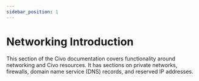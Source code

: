 ```yaml
---
sidebar_position: 1
---
```

# Networking Introduction

This section of the Civo documentation covers functionality around networking and Civo resources. It has sections on private networks, firewalls, domain name service (DNS) records, and reserved IP addresses.